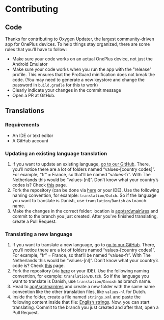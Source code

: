 # Contributing

## Code

Thanks for contributing to Oxygen Updater, the largest community-driven app for OnePlus devices.
To help things stay organized, there are some rules that you'll have to follow:

- Make sure your code works on an actual OnePlus device, not just the Android Emulator
- Make sure your code works when you run the app with the "release" profile. This ensures that the ProGuard minification does not break the code.
(You may need to generate a new keystore and change the password in `build.gradle` for this to work)
- Clearly indicate your changes in the commit message
- Open a PR at GitHub.

## Translations

### Requirements

- An IDE or text editor
- A GitHub account

### Updating an existing language translation

1. If you want to update an existing language, [go to our GitHub][GitHub-link]. There, you’ll notice there are a lot of folders named “values-[country codes]”. For example, “fr” = France, so that’ll be named “values-fr”. With The Netherlands this would be “values-[nl]”. Don’t know what your country’s codes is? Check [this][Wikipedia-link] page.
2. Fork the repository (can be done via [here][Oxygen Updater repo] or your IDE). Use the following naming convention, for example: `translation/Dutch`. So if the language you want to translate is Danish, use `translation/Danish` as branch name.
3. Make the changes in the correct folder: location is [app\src\main\res](app\src\main\res) and commit to the branch you just created. After you've finished translating, create a Pull Request.

[GitHub-link]: <https://github.com/oxygen-updater/oxygen-updater/tree/master/app/src/main/res>
[Wikipedia-link]: <https://en.wikipedia.org/wiki/List_of_ISO_639-1_codes>
[Oxygen Updater repo]: <https://github.com/oxygen-updater/oxygen-updater>

### Translating a new language

1. If you want to translate a new language, go to [go to our GitHub][GitHub-link]. There, you’ll notice there are a lot of folders named “values-[country codes]”. For example, “fr” = France, so that’ll be named “values-fr”. With The Netherlands this would be “values-[nl]”. Don’t know what your country’s code is? Check [this][Wikipedia-link] page.
2. Fork the repository (via [here][Oxygen Updater repo] or your IDE). Use the following naming convention, for example: `translation/Dutch`. So if the language you want to translate is Danish, use `translation/Danish` as branch name.
3. Head to [app\src\main\res](app\src\main\res) and create a new folder with the same name convention like the other translation files, like `values-nl` for Dutch.
4. Inside the folder, create a file named `strings.xml` and paste the following content inside that file: [English strings][English strings XML file]. Now, you can start translating. Commit to the branch you just created and after that, open a Pull Request.

[English strings XMl file]: <https://raw.githubusercontent.com/oxygen-updater/oxygen-updater/master/app/src/main/res/values/strings.xml>
